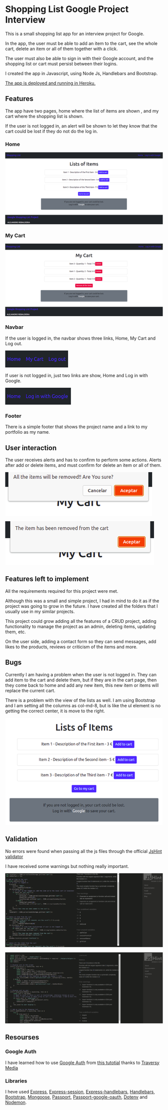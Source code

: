 # Shopping List Google Project Interview

This is a small shopping list app for an interview project for Google.

In the app, the user must be able to add an item to the cart, see the whole cart, delete an item or all of them together with a click.

The user must also be able to sign in with their Google account, and the shopping list or cart must persist between their logins.

I created the app in Javascript, using Node Js, Handlebars and Bootstrap.

[The app is deployed and running in Heroku.](http://google-shopping-list.herokuapp.com/)


## Features

The app have two pages, home where the list of items are shown , and my cart where the shopping list is shown.

If the user is not logged in, an alert will be shown to let they know that the cart could be lost if they do not do the log in.

### Home 
![Home no user](src/public/img/readme/home-no-user.png)

### My Cart
![My cart no user](src/public/img/readme/my-cart-no-user.png)

### Navbar
If the user is logged in, the navbar shows three links, Home, My Cart and Log out.

![Navbar user](src/public/img/readme/navbar-user.png)

If user is not logged in, just two links are show, Home and Log in with Google.

![Navbar no user](src/public/img/readme/navbar-no-user.png)

### Footer

There is a simple footer that shows the project name and a link to my portfolio as my name.

## User interaction

The user receives alerts and has to confirm to perform some actions. Alerts after add or delete items, and must confirm for delete an item or all of them.

![confirm-delete](src/public/img/readme/confirm-delete.png)

![alert-delete](src/public/img/readme/alert-delete.png)

## Features left to implement

All the requirements required for this project were met.

Although this was a small and simple project, I had in mind to do it as if the project was going to grow in the future. I have created all the folders that I usually use in my similar projects.

This project could grow adding all the features of a CRUD project, adding functionality to manage the project as an admin, deleting items, updating them, etc.

On the user side, adding a contact form so they can send messages, add likes to the products, reviews or criticism of the items and more.


## Bugs

Currently I am having a problem when the user is not logged in. They can add item to the cart and delete them, but if they are in the cart page, then they come back to home and add any new item, this new item or items will replace the current cart. 

There is a problem with the view of the lists as well. I am using Bootstrap and I am setting all the columns as col-md-8, but is like the ul element is no getting the correct center, it is move to the right.

![Css problem](src/public/img/readme/css-problem.png)

## Validation

No errors were found when passing all the js files through the official [JsHint validator](https://jshint.com/)

I have received some warnings but nothing really important.

![JsHint main](src/public/img/readme/jshint-main.png)

![JsHint shopping-controllers](src/public/img/readme/jshint-shopping-controllers.png)

## Resourses

### Google Auth

I have learned how to use [Google Auth](https://developers.google.com/identity/protocols/oauth2) from [this tutotial](https://www.youtube.com/watch?v=SBvmnHTQIPY) thanks to [Traversy Media](https://www.youtube.com/c/TraversyMedia)

### Libraries

I heve used [Express](https://expressjs.com/), [Express-session](https://www.npmjs.com/package/express-session), [Express-handlebars](https://www.npmjs.com/package/express-handlebars), [Handlebars](https://handlebarsjs.com/), [Bootstrap](https://getbootstrap.com/), [Mongoose](https://mongoosejs.com/), [Passport](https://www.passportjs.org/), [Passport-google-oauth](http://www.passportjs.org/packages/passport-google-oauth/), [Dotenv](https://www.npmjs.com/package/dotenv) and [Nodemon](https://www.npmjs.com/package/nodemon).

